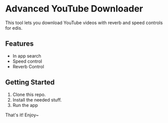 # Advanced YouTube Downloader

This tool lets you download YouTube videos with reverb and speed controls for edis.

## Features

- In app search
- Speed control
- Reverb Control

## Getting Started

1. Clone this repo.
2. Install the needed stuff.
3. Run the app

That's it! Enjoy~